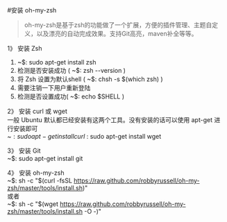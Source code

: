 #安装 oh-my-zsh
>oh-my-zsh是基于zsh的功能做了一个扩展，方便的插件管理、主题自定义，以及漂亮的自动完成效果。支持Git高亮，maven补全等等。

1》 安装 Zsh   
1. ~$: sudo apt-get install zsh   
2. 检测是否安装成功 ( ~$: zsh --version )   
3. 将 Zsh 设置为默认shell ( ~$: chsh -s $(which zsh) )   
4. 需要注销一下用户重新登陆   
5. 检测是否设置成功( ~$: echo $SHELL )   

2》 安装 curl 或 wget   
一般 Ubuntu 默认都已经安装有这两个工具。没有安装的话可以使用 apt-get 进行安装即可   
~$: sudo apt-get install curl   
~$: sudo apt-get install wget   

3》 安装 Git   
~$: sudo apt-get install git   

4》 安装 oh-my-zsh   
~$: sh -c "$(curl -fsSL https://raw.github.com/robbyrussell/oh-my-zsh/master/tools/install.sh)"   
或者   
~$: sh -c "$(wget https://raw.github.com/robbyrussell/oh-my-zsh/master/tools/install.sh -O -)"   

